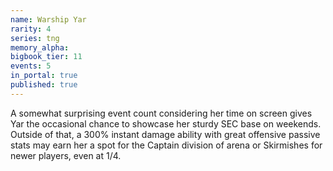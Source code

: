 ```yaml
---
name: Warship Yar
rarity: 4
series: tng
memory_alpha:
bigbook_tier: 11
events: 5
in_portal: true
published: true
---
```


A somewhat surprising event count considering her time on screen gives Yar the occasional chance to showcase her sturdy SEC base on weekends. Outside of that, a 300% instant damage ability with great offensive passive stats may earn her a spot for the Captain division of arena or Skirmishes for newer players, even at 1/4.

